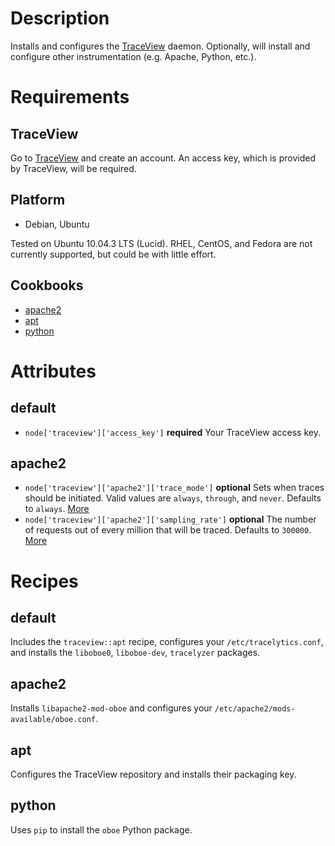 Description
===========

Installs and configures the [TraceView](http://www.appneta.com/products/traceview/) daemon. Optionally, will install and configure other instrumentation (e.g. Apache, Python, etc.).

Requirements
============

TraceView
---------

Go to [TraceView](http://www.appneta.com/products/traceview/) and create an account. An access key, which is provided by TraceView, will be required.

Platform
--------

* Debian, Ubuntu

Tested on Ubuntu 10.04.3 LTS (Lucid). RHEL, CentOS, and Fedora are not currently supported, but could be with little effort.

Cookbooks
---------

* [apache2](https://github.com/opscode/cookbooks/tree/master/apache2)
* [apt](https://github.com/opscode/cookbooks/tree/master/apt)
* [python](https://github.com/opscode/cookbooks/tree/master/python)

Attributes
==========

default
-------

* `node['traceview']['access_key']` **required** Your TraceView access key.

apache2
-------

* `node['traceview']['apache2']['trace_mode']` **optional** Sets when traces should be initiated. Valid values are `always`, `through`, and `never`. Defaults to `always`. [More](http://support.tracelytics.com/kb/configuration/configuring-apache)
* `node['traceview']['apache2']['sampling_rate']` **optional** The number of requests out of every million that will be traced. Defaults to `300000`. [More](http://support.tracelytics.com/kb/configuration/configuring-apache)

Recipes
=======

default
-------

Includes the `traceview::apt` recipe, configures your `/etc/tracelytics.conf`, and installs the `liboboe0`, `liboboe-dev`, `tracelyzer` packages.

apache2
-------

Installs `libapache2-mod-oboe` and configures your `/etc/apache2/mods-available/oboe.conf`.

apt
---

Configures the TraceView repository and installs their packaging key.

python
------

Uses `pip` to install the `oboe` Python package.
